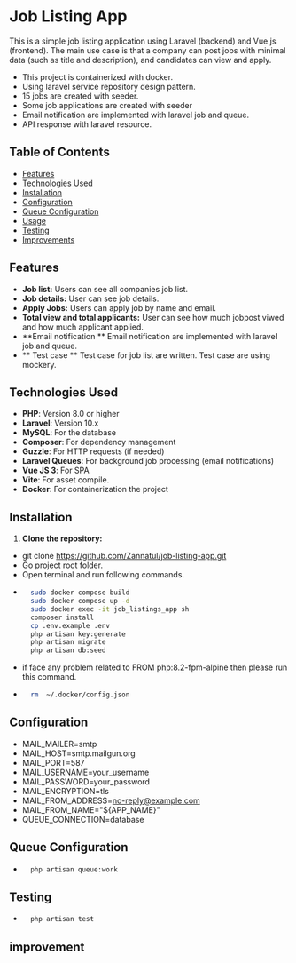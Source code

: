 # Job Listing App

This is a simple job listing application using Laravel (backend) and Vue.js (frontend). The main use case is that a company can post jobs with minimal data (such as title and description), and candidates can view and apply.


- This project is containerized with docker.
- Using laravel service repository design pattern.
- 15 jobs are created with seeder.
- Some job applications are created with seeder
- Email notification are implemented with laravel job and queue.
- API response with laravel resource.


## Table of Contents

- [Features](#features)
- [Technologies Used](#technologies-used)
- [Installation](#installation)
- [Configuration](#configuration)
- [Queue Configuration](#queue-configuration)
- [Usage](#usage)
- [Testing](#testing)
- [Improvements](#improvement)

## Features

- **Job list:** Users can see all companies job list.
- **Job details:** User can see job details.
- **Apply Jobs:** Users can apply job by name and email.
- **Total view and total applicants:** User can see how much jobpost viwed and how much applicant applied.
- **Email notification ** Email notification are implemented with laravel job and queue.
- ** Test case ** Test case for job list are written. Test case are using mockery.

## Technologies Used

- **PHP**: Version 8.0 or higher
- **Laravel**: Version 10.x
- **MySQL**: For the database
- **Composer**: For dependency management
- **Guzzle**: For HTTP requests (if needed)
- **Laravel Queues**: For background job processing (email notifications)
- **Vue JS 3**: For SPA
- **Vite**: For asset compile.
- **Docker**: For containerization the project

## Installation

1. **Clone the repository:**
- git clone https://github.com/Zannatul/job-listing-app.git
- Go project root folder.
- Open terminal and run following commands.
- ```bash
    sudo docker compose build
    sudo docker compose up -d
    sudo docker exec -it job_listings_app sh
    composer install
    cp .env.example .env
    php artisan key:generate  
    php artisan migrate
    php artisan db:seed

- if face any problem related to FROM php:8.2-fpm-alpine then please run this command.
- ```bash
    rm  ~/.docker/config.json 

## Configuration
- MAIL_MAILER=smtp
- MAIL_HOST=smtp.mailgun.org
- MAIL_PORT=587
- MAIL_USERNAME=your_username
- MAIL_PASSWORD=your_password
- MAIL_ENCRYPTION=tls
- MAIL_FROM_ADDRESS=no-reply@example.com
- MAIL_FROM_NAME="${APP_NAME}"
- QUEUE_CONNECTION=database

## Queue Configuration

- ```bash
    php artisan queue:work

## Testing
- ```bash
    php artisan test

## improvement



